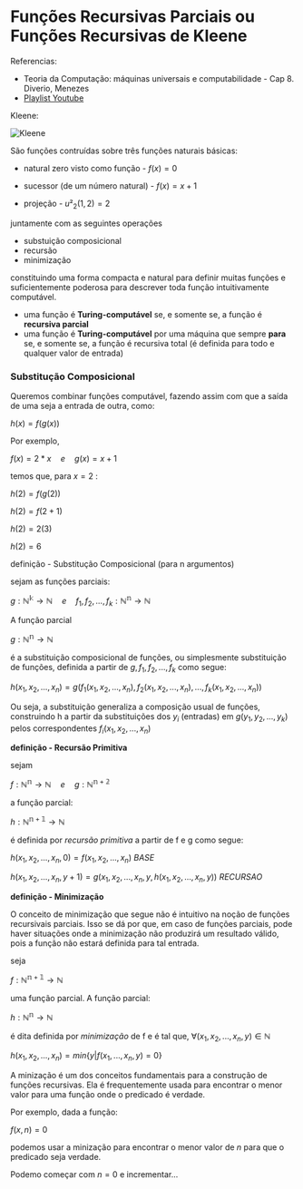 # Funções Recursivas Parciais ou Funções Recursivas de Kleene

Referencias: 
- Teoria da Computação: máquinas universais e computabilidade - Cap 8. Diverio, Menezes
- [Playlist Youtube](https://www.youtube.com/playlist?list=PLfOnKvd6pFirXDbgF4OeZDTfRnMj4B-QL)

Kleene: 

![Kleene](https://upload.wikimedia.org/wikipedia/commons/thumb/1/1c/Kleene.jpg/200px-Kleene.jpg)

São funções contruídas sobre três funções naturais básicas:
* natural zero visto como função - $f(x) = 0$

* sucessor (de um número natural) - $f(x) = x + 1$
* projeção - $u²_2(1, 2)=2$

juntamente com as seguintes operações 
* substuição composicional
* recursão
* minimização 

constituindo uma forma compacta e natural para definir muitas funções e suficientemente poderosa para descrever toda função intuitivamente computável.
* uma função é **Turing-computável** se, e somente se, a função é **recursiva parcial**
* uma função é **Turing-computável** por uma máquina que sempre **para** se, e somente se, a função é recursiva total (é definida para todo e qualquer valor de entrada)

### Substitução Composicional 

Queremos combinar funções computável, fazendo assim com que a saída de uma seja a entrada de outra, como: 

$h(x) = f(g(x))$

Por exemplo,

$f(x) = 2*x \quad e \quad  g(x) = x + 1$

temos que, para $x = 2$ :

$h(2) = f(g(2))$

$h(2) = f(2 + 1)$

$h(2) = 2(3)$

$h(2) = 6$


definição - Substitução Composicional (para n argumentos)

sejam as funções parciais:

$g: \mathbb{N^k} \to \mathbb{N} \quad e \quad f_1, f_2, ..., f_k: \mathbb{N^n} \to \mathbb{N}$

A função parcial 

$g: \mathbb{N^n} \to \mathbb{N}$

é a substituição composicional de funções, ou simplesmente substituição de funções, definida a partir de $g, f_1,  f_2, ..., f_k$ como segue:

$h(x_1, x_2, ..., x_n) = g(f_1(x_1, x_2, ..., x_n), f_2(x_1, x_2, ..., x_n), ..., f_k(x_1, x_2, ..., x_n))$

Ou seja, a substituição generaliza a composição usual de funções, construindo h a partir da substituições dos $y_i$ (entradas) em $g(y_1, y_2, ..., y_k)$ pelos correspondentes $f_i(x_1, x_2, ..., x_n)$

**definição - Recursão Primitiva**

sejam 

$f: \mathbb{N^n}\to\mathbb{N}\quad e \quad g:\mathbb{N^{n+2}}$

a função parcial:

$h:\mathbb{N^{n+1}} \to  \mathbb{N}$

é definida por _recursão primitiva_ a partir de f e g como segue:

$h(x_1, x_2, ..., x_n, 0) = f(x_1, x_2, ..., x_n)$ _BASE_

$h(x_1, x_2, ..., x_n, y + 1) = g(x_1, x_2, ..., x_n, y, h(x_1, x_2, ..., x_n, y))$ _RECURSAO_ 

**definição - Minimização**

O conceito de minimização que segue não é intuitivo na noção de funções recursivais parciais.
Isso se dá por que, em caso de funções parciais, pode haver situações onde a minimização não produzirá um resultado válido, pois a função não estará definida para tal entrada. 

seja 

$f:\mathbb{N^{n+1}}\to\mathbb{N}$

uma função parcial. A função parcial:

$h:\mathbb{N^n}\to\mathbb{N}$

é dita definida por _minimização_ de f e é tal que, $\forall(x_1, x_2, ..., x_n, y) \in  \mathbb{N}$

$h(x_1, x_2, ..., x_n) = min\{y | f(x_1, ..., x_n, y) = 0\}$

A minização é um dos conceitos fundamentais para a construção de funções recursivas. Ela é frequentemente usada para encontrar o menor valor para uma função onde o predicado é verdade.

Por exemplo, dada a função:

$f(x, n) = 0$

podemos usar a minização para encontrar o menor valor de $n$ para que o predicado seja verdade.

Podemo começar com $n = 0$ e incrementar... 





